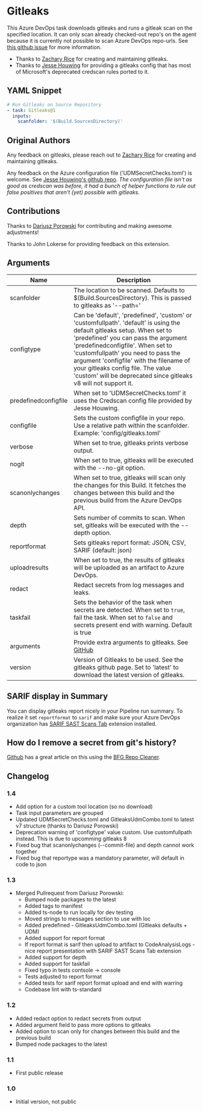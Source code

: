 # Gitleaks

This Azure DevOps task downloads gitleaks and runs a gitleak scan on the specified location. It can only scan already checked-out repo's on the agent because it is currently not possible to scan Azure DevOps repo-urls. See [this github issue](https://github.com/zricethezav/gitleaks/issues/440) for more information.

- Thanks to [Zachary Rice](https://github.com/zricethezav) for creating and maintaining gitleaks.
- Thanks to [Jesse Houwing](https://github.com/jessehouwing) for providing a gitleaks config that has most of Microsoft's deprecated credscan rules ported to it.

## YAML Snippet

```yaml
# Run Gitleaks on Source Repository
- task: Gitleaks@1
  inputs:
    scanfolder: '$(Build.SourcesDirectory)'
```

## Original Authors

Any feedback on gitleaks, please reach out to [Zachary Rice](https://github.com/zricethezav) for creating and maintaining gitleaks.

Any feedback on the Azure configuration file ('UDMSecretChecks.toml') is welcome. See [Jesse Houwing's github repo](https://github.com/jessehouwing/gitleaks-azure). 
*The configuration file isn't as good as credscan was before, it had a bunch of helper functions to rule out false positives that aren't (yet) possible with gitleaks.*

## Contributions

Thanks to [Dariusz Porowski](https://github.com/DariuszPorowski) for contributing and making awesome adjustments!

Thanks to John Lokerse for providing feedback on this extension.

## Arguments

| Name                 | Description                                                                                                                                                                                                                                                                           |
| -------------------- | ------------------------------------------------------------------------------------------------------------------------------------------------------------------------------------------------------------------------------------------------------------------------------------- |
| scanfolder           | The location to be scanned. Defaults to $(Build.SourcesDirectory). This is passed to gitleaks as '--path='                                                                                                                                                                            |
| configtype           | Can be 'default', 'predefined', 'custom' or 'customfullpath'. 'default' is using the default gitleaks setup. When set to 'predefined' you can pass the argument 'predefinedconfigfile'. When set to 'customfullpath' you need to pass the argument 'configfile' with the filename of your gitleaks config file. The value 'custom'  will be deprecated since gitleaks v8 will not support it.|
| predefinedconfigfile | When set to 'UDMSecretChecks.toml' it uses the Credscan config file provided by Jesse Houwing.                                                                                                                                                                                        |
| configfile           | Sets the custom configfile in your repo. Use a relative path within the scanfolder. Example: 'config/gitleaks.toml'                                                                                                                                                                   |
| verbose              | When set to true, gitleaks prints verbose output.                                                                                                                                                                                                                                     |
| nogit                | When set to true, gitleaks will be executed with the --no-git option.                                                                                                                                                                                                                 |
| scanonlychanges      | When set to true, gitleaks will scan only the changes for this Build. It fetches the changes between this build and the previous build from the Azure DevOps API.                                                                                                                                                |
| depth                | Sets number of commits to scan. When set, gitleaks will be executed with the --depth option.                                                                                                                                                                                        |
| reportformat         | Sets gitleaks report format: JSON, CSV, SARIF (default: json)                                                                                                                                                                                                                         |
| uploadresults        | When set to true, the results of gitleaks will be uploaded as an artifact to Azure DevOps.                                                                                                                                                                                            |
| redact               | Redact secrets from log messages and leaks.                                                                                                                                                                                                                                           |
| taskfail             | Sets the behavior of the task when secrets are detected. When set to `true`, fail the task. When set to `false` and secrets present end with warning. Default is true                                                                                                                                 |
| arguments            | Provide extra arguments to gitleaks. See [GitHub](https://github.com/zricethezav/gitleaks#usage-and-options)                                                                                                                                                                          |
| version              | Version of Gitleaks to be used. See the gitleaks github page. Set to 'latest' to download the latest version of gitleaks.                                                                                                                                                             |

## SARIF display in Summary

You can display gitleaks report nicely in your Pipeline run summary. To realize it set `reportformat` to `sarif` and make sure your Azure DevOps organization has [SARIF SAST Scans Tab](https://marketplace.visualstudio.com/items?itemName=sariftools.scans) extension installed.

## How do I remove a secret from git's history?

[Github](https://docs.github.com/en/github/authenticating-to-github/removing-sensitive-data-from-a-repository) has a great article on this using the [BFG Repo Cleaner](https://rtyley.github.io/bfg-repo-cleaner/).

## Changelog
### 1.4

- Add option for a custom tool location (so no download)
- Task input parameters are grouped
- Updated UDMSecretChecks.toml and GitleaksUdmCombo.toml to latest v7 structure (thanks to Dariusz Porowski)
- Deprecation warning of 'configtype' value custom. Use customfullpath instead. This is due to upcomming gitleaks 8
- Fixed bug that scanonlychanges (--commit-file) and depth cannot work together
- Fixed bug that reportype was a mandatory parameter, will default in code to json

### 1.3

- Merged Pullrequest from Dariusz Porowski:
  - Bumped node packages to the latest
  - Added tags to manifest
  - Added ts-node to run locally for dev testing
  - Moved strings to messages section to use with loc
  - Added predefined - GitleaksUdmCombo.toml (Gitleaks defaults + UDM)
  - Added support for report format
  - If report format is sarif then upload to artifact to CodeAnalysisLogs - nice report presentation with SARIF SAST Scans Tab extension
  - Added support for depth
  - Added support for taskfail
  - Fixed typo in tests contsole -> console
  - Tests adjusted to report format
  - Added tests for sarif report format upload and end with warring
  - Codebase lint with ts-standard
  
### 1.2

- Added redact option to redact secrets from output
- Added argument field to pass more options to gitleaks
- Added option to scan only for changes between this build and the previous build
- Bumped node packages to the latest
### 1.1

- First public release
### 1.0

- Initial version, not public